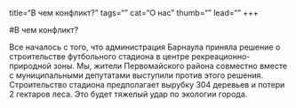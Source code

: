title=“В чем конфликт?”
tags=“”
cat=“O нас”
thumb=“”
lead=“”
+++

#В чем конфликт?

Все началось с того, что администрация Барнаула приняла решение о строительстве футбольного стадиона в центре рекреационно-природной зоны. Мы, жители Первомайского района совместно вместе с муниципальными депутатами выступили против этого решения. Строительство стадиона предполагает вырубку 304 деревьев и потери 2 гектаров леса. Это будет тяжелый удар по экологии города.

